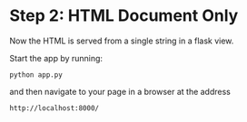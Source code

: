 Step 2: HTML Document Only
==========================

Now the HTML is served from a single string in a flask view.

Start the app by running:

```
python app.py
```

and then navigate to your page in a browser at the address

```
http://localhost:8000/
```
